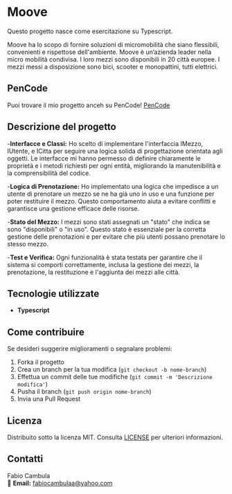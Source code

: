 # Moove

Questo progetto nasce come esercitazione su Typescript.

Moove ha lo scopo di fornire soluzioni di micromobilità che siano flessibili, convenienti e rispettose dell'ambiente.
Moove è un’azienda leader nella micro mobilità condivisa. I loro mezzi sono disponibili in 20 città europee. I mezzi messi a disposizione sono bici, scooter e monopattini, tutti elettrici.

## PenCode
Puoi trovare il mio progetto anceh su PenCode! [PenCode](https://codepen.io/FabioCambula/pen/JoPmajZ)


## Descrizione del progetto

-**Interfacce e Classi:**
  Ho scelto di implementare l'interfaccia IMezzo, IUtente, e ICitta per seguire una logica solida di progettazione orientata agli oggetti. Le interfacce mi hanno permesso di definire chiaramente le proprietà e i metodi richiesti per ogni entità, migliorando la manutenibilità e la comprensibilità del codice.

-**Logica di Prenotazione:**
 Ho implementato una logica che impedisce a un utente di prenotare un mezzo se ne ha già uno in uso e una funzione per poter restituire il mezzo. Questo comportamento aiuta a evitare conflitti e garantisce una gestione efficace delle risorse. 

-**Stato del Mezzo:**
 I mezzi sono stati assegnati un "stato" che indica se sono "disponibili" o "in uso". Questo stato è essenziale per la corretta gestione delle prenotazioni e per evitare che più utenti possano prenotare lo stesso mezzo.

-**Test e Verifica:**
  Ogni funzionalità è stata testata per garantire che il sistema si comporti correttamente, inclusa la gestione dei mezzi, la prenotazione, la restituzione e l'aggiunta dei mezzi alle città.


## Tecnologie utilizzate

- **Typescript**


## Come contribuire

Se desideri suggerire miglioramenti o segnalare problemi:
1. Forka il progetto
2. Crea un branch per la tua modifica (`git checkout -b nome-branch`)
3. Effettua un commit delle tue modifiche (`git commit -m 'Descrizione modifica'`)
4. Pusha il branch (`git push origin nome-branch`)
5. Invia una Pull Request

## Licenza

Distribuito sotto la licenza MIT. Consulta [LICENSE](LICENSE.txt) per ulteriori informazioni.

## Contatti

Fabio Cambula  
📧 **Email:** [fabiocambulaa@yahoo.com](mailto:fabiocambulaa@eyahoo.com) 
